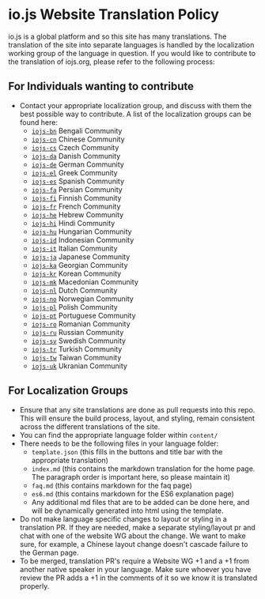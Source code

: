# io.js Website Translation Policy

io.js is a global platform and so this site has many translations. The translation of the site into
separate languages is handled by the localization working group of the language in question. If you
would like to contribute to the translation of iojs.org, please refer to the following process:

## For Individuals wanting to contribute
* Contact your appropriate localization group, and discuss with them the best possible way to contribute. A list of the localization groups can be found here: 
    * [`iojs-bn`](https://github.com/iojs/iojs-bn) Bengali Community
    * [`iojs-cn`](https://github.com/iojs/iojs-cn) Chinese Community 
    * [`iojs-cs`](https://github.com/iojs/iojs-cs) Czech Community 
    * [`iojs-da`](https://github.com/iojs/iojs-da) Danish Community 
    * [`iojs-de`](https://github.com/iojs/iojs-de) German Community
    * [`iojs-el`](https://github.com/iojs/iojs-el) Greek Community
    * [`iojs-es`](https://github.com/iojs/iojs-es) Spanish Community
    * [`iojs-fa`](https://github.com/iojs/iojs-fa) Persian Community 
    * [`iojs-fi`](https://github.com/iojs/iojs-fi) Finnish Community
    * [`iojs-fr`](https://github.com/iojs/iojs-fr) French Community
    * [`iojs-he`](https://github.com/iojs/iojs-he) Hebrew Community
    * [`iojs-hi`](https://github.com/iojs/iojs-hi) Hindi Community 
    * [`iojs-hu`](https://github.com/iojs/iojs-hu) Hungarian Community
    * [`iojs-id`](https://github.com/iojs/iojs-id) Indonesian Community
    * [`iojs-it`](https://github.com/iojs/iojs-it) Italian Community
    * [`iojs-ja`](https://github.com/iojs/iojs-ja) Japanese Community
    * [`iojs-ka`](https://github.com/iojs/iojs-ka) Georgian Community
    * [`iojs-kr`](https://github.com/iojs/iojs-kr) Korean Community
    * [`iojs-mk`](https://github.com/iojs/iojs-mk) Macedonian Community
    * [`iojs-nl`](https://github.com/iojs/iojs-nl) Dutch Community
    * [`iojs-no`](https://github.com/iojs/iojs-no) Norwegian Community
    * [`iojs-pl`](https://github.com/iojs/iojs-pl) Polish Community
    * [`iojs-pt`](https://github.com/iojs/iojs-pt) Portuguese Community
    * [`iojs-ro`](https://github.com/iojs/iojs-ro) Romanian Community
    * [`iojs-ru`](https://github.com/iojs/iojs-ru) Russian Community
    * [`iojs-sv`](https://github.com/iojs/iojs-sv) Swedish Community
    * [`iojs-tr`](https://github.com/iojs/iojs-tr) Turkish Community
    * [`iojs-tw`](https://github.com/iojs/iojs-tw) Taiwan Community
    * [`iojs-uk`](https://github.com/iojs/iojs-uk) Ukranian Community
    
## For Localization Groups
* Ensure that any site translations are done as pull requests into this repo. This will ensure the build process, layout, and styling, remain consistent across the different translations of the site.
* You can find the appropriate language folder within `content/`
* There needs to be the following files in your language folder:
    * `template.json` (this fills in the buttons and title bar with the appropriate translation)
    * `index.md` (this contains the markdown translation for the home page. The paragraph order is important here, so please maintain it)
    * `faq.md` (this contains markdown for the faq page)
    * `es6.md` (this contains markdown for the ES6 explanation page)
    * Any additional md files that are to be added can be done here, and will be dynamically generated into html using the template.
* Do not make language specific changes to layout or styling in a translation PR. If they are needed, make a separate styling/layout pr and chat with one of the website WG about the change. We want to make sure, for example, a Chinese layout change doesn't cascade failure to the German page.
* To be merged, translation PR's require a Website WG +1 and a +1 from another native speaker in your language. Make sure whoever you have review the PR adds a +1 in the comments of it so we know it is translated properly.